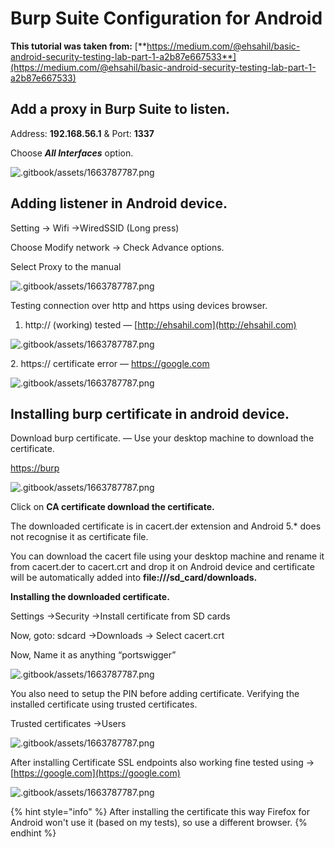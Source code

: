 # Burp Suite Configuration for Android

**This tutorial was taken from:** [**https://medium.com/@ehsahil/basic-android-security-testing-lab-part-1-a2b87e667533**](https://medium.com/@ehsahil/basic-android-security-testing-lab-part-1-a2b87e667533)

## Add a proxy in Burp Suite to listen.

Address: **192.168.56.1** & Port: **1337**

Choose _**All Interfaces**_ option.

![.gitbook/assets/1663787787.png](http://res.cloudinary.com/dr4gsg09f/image/upload/v1663787786/ab4rzzkzyzqkyo60end9.png)

## **Adding listener in Android device.**

Setting → Wifi →WiredSSID (Long press)

Choose Modify network → Check Advance options.

Select Proxy to the manual

![.gitbook/assets/1663787787.png](http://res.cloudinary.com/dr4gsg09f/image/upload/v1663787787/qg37frhuijd2ad4fpqe2.png)

Testing connection over http and https using devices browser.

1. http:// (working) tested — [http://ehsahil.com](http://ehsahil.com)

![.gitbook/assets/1663787787.png](http://res.cloudinary.com/dr4gsg09f/image/upload/v1663787788/z9ng01etotdaptmpnvz6.png)

2\. https:// certificate error — https://google.com

![.gitbook/assets/1663787787.png](http://res.cloudinary.com/dr4gsg09f/image/upload/v1663787789/drqkmx1wovvkchapxz8x.png)

## **Installing burp certificate in android device.**

Download burp certificate. — Use your desktop machine to download the certificate.

[https://burp](http://burp)

![.gitbook/assets/1663787787.png](http://res.cloudinary.com/dr4gsg09f/image/upload/v1663787790/ohbmfdrfi4cvyeaazefs.png)

Click on **CA certificate download the certificate.**

The downloaded certificate is in cacert.der extension and Android 5.\* does not recognise it as certificate file.

You can download the cacert file using your desktop machine and rename it from cacert.der to cacert.crt and drop it on Android device and certificate will be automatically added into **file:///sd\_card/downloads.**

**Installing the downloaded certificate.**

Settings →Security →Install certificate from SD cards

Now, goto: sdcard →Downloads → Select cacert.crt

Now, Name it as anything “portswigger”

![.gitbook/assets/1663787787.png](http://res.cloudinary.com/dr4gsg09f/image/upload/v1663787790/wk37vnpdow5vhbozso6z.png)

You also need to setup the PIN before adding certificate. Verifying the installed certificate using trusted certificates.

Trusted certificates →Users

![.gitbook/assets/1663787787.png](http://res.cloudinary.com/dr4gsg09f/image/upload/v1663787791/zyikzngcdxyx91mo4wyg.png)

After installing Certificate SSL endpoints also working fine tested using → [https://google.com](https://google.com)

![.gitbook/assets/1663787787.png](http://res.cloudinary.com/dr4gsg09f/image/upload/v1663787792/a7c6ccnwadzrmn99ypg5.png)

{% hint style="info" %}
After installing the certificate this way Firefox for Android won't use it (based on my tests), so use a different browser.
{% endhint %}
